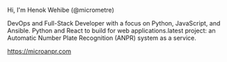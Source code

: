 Hi, I'm Henok Wehibe (@micrometre)

DevOps and Full-Stack Developer with a focus on Python, JavaScript, and Ansible. Python and React to build for web applications.latest project: an Automatic Number Plate Recognition (ANPR) system as a service.

https://microanpr.com

<!---
micrometre/micrometre is a ✨ special ✨ repository because its `README.md` (this file) appears on your GitHub profile.
You can click the Preview link to take a look at your changes.
--->
